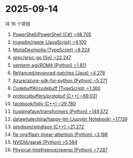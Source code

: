 # 2025-09-14

共 16 个项目

<!-- BEGIN GITHUB -->
<!-- 最后更新时间 2025-09-14 08:45:15 +0800 -->
1. [PowerShell/PowerShell (C#) ⭐48,705](https://github.com/PowerShell/PowerShell)
1. [trueadm/ripple (JavaScript) ⭐4,100](https://github.com/trueadm/ripple)
1. [MotiaDev/motia (TypeScript) ⭐8,224](https://github.com/MotiaDev/motia)
1. [grpc/grpc-go (Go) ⭐22,247](https://github.com/grpc/grpc-go)
1. [sentient-agi/ROMA (Python) ⭐1,811](https://github.com/sentient-agi/ROMA)
1. [ReVanced/revanced-patches (Java) ⭐4,278](https://github.com/ReVanced/revanced-patches)
1. [Azure/azure-sdk-for-python (Python) ⭐5,271](https://github.com/Azure/azure-sdk-for-python)
1. [CodebuffAI/codebuff (TypeScript) ⭐1,360](https://github.com/CodebuffAI/codebuff)
1. [protocolbuffers/protobuf (C++) ⭐69,031](https://github.com/protocolbuffers/protobuf)
1. [facebook/folly (C++) ⭐29,780](https://github.com/facebook/folly)
1. [huggingface/transformers (Python) ⭐149,572](https://github.com/huggingface/transformers)
1. [datawhalechina/happy-llm (Jupyter Notebook) ⭐17,139](https://github.com/datawhalechina/happy-llm)
1. [simdjson/simdjson (C++) ⭐21,272](https://github.com/simdjson/simdjson)
1. [fla-org/flash-linear-attention (Python) ⭐3,188](https://github.com/fla-org/flash-linear-attention)
1. [NVIDIA/garak (Python) ⭐5,564](https://github.com/NVIDIA/garak)
1. [Physical-Intelligence/openpi (Python) ⭐7,287](https://github.com/Physical-Intelligence/openpi)
<!-- END GITHUB -->
